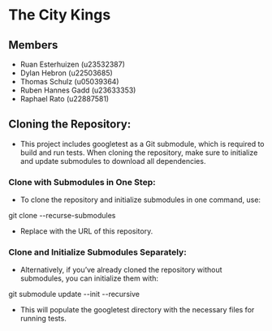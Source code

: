 # The City Kings

## Members
- Ruan Esterhuizen (u23532387)
- Dylan Hebron (u22503685)
- Thomas Schulz (u05039364)
- Ruben Hannes Gadd (u23633353)
- Raphael Rato (u22887581)


## Cloning the Repository:
- This project includes googletest as a Git submodule, which is required to build and run tests. When cloning the repository, make sure to initialize and update submodules to download all dependencies.


### Clone with Submodules in One Step:
- To clone the repository and initialize submodules in one command, use:

git clone --recurse-submodules <repo-url>

- Replace <repo-url> with the URL of this repository.

### Clone and Initialize Submodules Separately:
- Alternatively, if you’ve already cloned the repository without submodules, you can initialize them with:

git submodule update --init --recursive

- This will populate the googletest directory with the necessary files for running tests.
